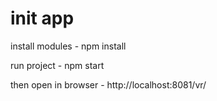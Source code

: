 # init app

install modules - npm install

run project - npm start

then open in browser - http://localhost:8081/vr/

